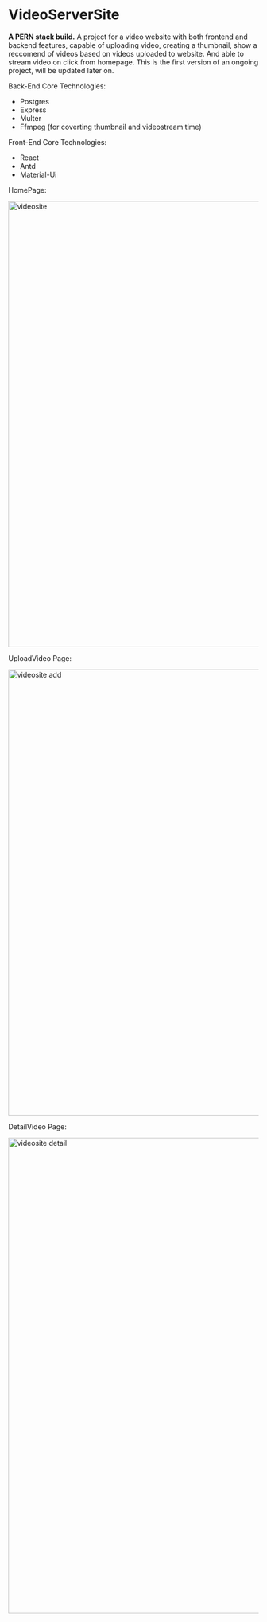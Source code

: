 # VideoServerSite
**A PERN stack build.** 
A project for a video website with both frontend and backend features, capable of uploading video, creating a thumbnail, show a reccomend of videos based on 
videos uploaded to website. And able to stream video on click from homepage. This is the first version of an ongoing project, will be updated later on. 

Back-End Core Technologies: 
* Postgres
* Express
* Multer
* Ffmpeg (for coverting thumbnail and videostream time)

Front-End Core Technologies:
* React
* Antd
* Material-Ui

HomePage: 

<img width="896" alt="videosite" src="https://user-images.githubusercontent.com/96385571/168474643-8a86db1f-ec19-4f07-8750-e43b12534452.png">

UploadVideo Page:

<img width="896" alt="videosite add" src="https://user-images.githubusercontent.com/96385571/168474667-0a057759-1e66-45a6-9286-b05ef0f4e193.png">

DetailVideo Page: 

<img width="956" alt="videosite detail" src="https://user-images.githubusercontent.com/96385571/168474688-835beab3-c73f-41e5-a519-380cb1eea9c9.png">
